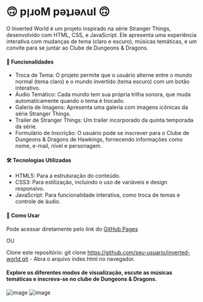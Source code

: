 # 🙃 pןɹoM pǝʇɹǝʌuI 🙃
O Inverted World é um projeto inspirado na série Stranger Things, desenvolvido com HTML, CSS, e JavaScript. Ele apresenta uma experiência interativa com mudanças de tema (claro e escuro), músicas temáticas, e um convite para se juntar ao Clube de Dungeons & Dragons.

#### 🚀 Funcionalidades 

- Troca de Tema: O projeto permite que o usuário alterne entre o mundo normal (tema claro) e o mundo invertido (tema escuro) com um botão interativo.
- Áudio Temático: Cada mundo tem sua própria trilha sonora, que muda automaticamente quando o tema é trocado.
- Galeria de Imagens: Apresenta uma galeria com imagens icônicas da série Stranger Things.
- Trailer de Stranger Things: Um trailer incorporado da quinta temporada da série.
- Formulário de Inscrição: O usuário pode se inscrever para o Clube de Dungeons & Dragons de Hawkings, fornecendo informações como nome, e-mail, nível e personagem.

#### 🛠️ Tecnologias Utilizadas 
- HTML5: Para a estruturação do conteúdo.
- CSS3: Para estilização, incluindo o uso de variáveis e design responsivo.
- JavaScript: Para funcionalidade interativa, como troca de temas e controle de áudio.

#### 💫 Como Usar 
Pode acessar diretamente pelo link do [GitHub Pages](https://michelenmedeiros.github.io/Stranger-Things-InvertedWorld/)

OU

Clone este repositório: git clone https://github.com/seu-usuario/inverted-world.git - Abra o arquivo index.html no navegador.

#### Explore os diferentes modos de visualização, escute as músicas temáticas e inscreva-se no clube de Dungeons & Dragons.

![image](https://github.com/user-attachments/assets/0344f136-6512-4422-b769-ed3d077f6d2e) ![image](https://github.com/user-attachments/assets/ed823b27-b869-4c11-a5c6-af8e13f017b6)


